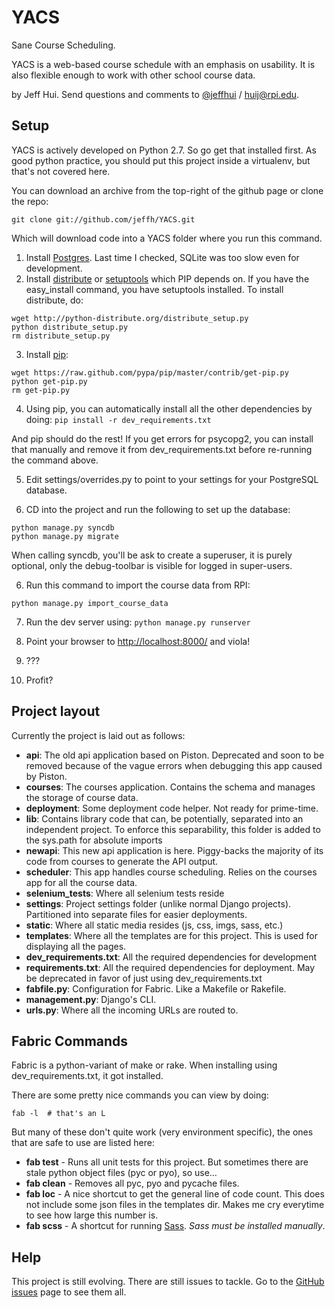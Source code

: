 # YACS
Sane Course Scheduling.

YACS is a web-based course schedule with an emphasis on usability. It is also flexible enough to work with other school course data.

by Jeff Hui.
Send questions and comments to [@jeffhui][] / huij@rpi.edu.

[@jeffhui]: http://twitter.com/jeffhui "Twitter: @jeffhui"

## Setup
YACS is actively developed on Python 2.7. So go get that installed first. As good python practice, you should put this project inside a virtualenv, but that's not covered here.

You can download an archive from the top-right of the github page or clone the repo:

    git clone git://github.com/jeffh/YACS.git

Which will download code into a YACS folder where you run this command.

1. Install [Postgres][postgres]. Last time I checked, SQLite was too slow even for development.
2. Install [distribute][distribute] or [setuptools][setuptools] which PIP depends on. If you have the easy_install command, you have setuptools installed. To install distribute, do:

```
wget http://python-distribute.org/distribute_setup.py
python distribute_setup.py
rm distribute_setup.py
```

3. Install [pip][]:
```
wget https://raw.github.com/pypa/pip/master/contrib/get-pip.py
python get-pip.py
rm get-pip.py
```

4. Using pip, you can automatically install all the other dependencies by doing: `pip install -r dev_requirements.txt`

And pip should do the rest! If you get errors for psycopg2, you can install that manually and remove it from dev_requirements.txt before re-running the command above.

5. Edit settings/overrides.py to point to your settings for your PostgreSQL database.

5. CD into the project and run the following to set up the database:
```
python manage.py syncdb
python manage.py migrate
```

When calling syncdb, you'll be ask to create a superuser, it is purely optional, only the debug-toolbar is visible for logged in super-users.

6. Run this command to import the course data from RPI:

`python manage.py import_course_data`

7. Run the dev server using: `python manage.py runserver`

8. Point your browser to [http://localhost:8000/][local] and viola!
9. ???
10. Profit?

[postgres]: http://www.postgresql.org/ "PostgreSQL"
[pip]: http://www.pip-installer.org/en/latest/index.html
[distribute]: http://pypi.python.org/pypi/distribute
[setuptools]: http://pypi.python.org/pypi/setuptools
[local]: http://localhost:8000/

## Project layout
Currently the project is laid out as follows:

- **api**: The old api application based on Piston. Deprecated and soon to be removed because of the vague errors when debugging this app caused by Piston.
- **courses**: The courses application. Contains the schema and manages the storage of course data.
- **deployment**: Some deployment code helper. Not ready for prime-time.
- **lib**: Contains library code that can, be potentially, separated into an independent project. To enforce this separability, this folder is added to the sys.path for absolute imports
- **newapi**: This new api application is here. Piggy-backs the majority of its code from courses to generate the API output.
- **scheduler**: This app handles course scheduling. Relies on the courses app for all the course data.
- **selenium_tests**: Where all selenium tests reside
- **settings**: Project settings folder (unlike normal Django projects). Partitioned into separate files for easier deployments.
- **static**: Where all static media resides (js, css, imgs, sass, etc.)
- **templates**: Where all the templates are for this project. This is used for displaying all the pages.
- **dev_requirements.txt**: All the required dependencies for development
- **requirements.txt**: All the required dependencies for deployment. May be deprecated in favor of just using dev_requirements.txt
- **fabfile.py**: Configuration for Fabric. Like a Makefile or Rakefile.
- **management.py**: Django's CLI.
- **urls.py**: Where all the incoming URLs are routed to.

## Fabric Commands
Fabric is a python-variant of make or rake. When installing using dev_requirements.txt, it got installed.

There are some pretty nice commands you can view by doing:

    fab -l  # that's an L

But many of these don't quite work (very environment specific), the ones that are safe to use are listed here:

- **fab test** - Runs all unit tests for this project. But sometimes there are stale python object files (pyc or pyo), so use…
- **fab clean** - Removes all pyc, pyo and pycache files.
- **fab loc** - A nice shortcut to get the general line of code count. This does not include some json files in the templates dir. Makes me cry everytime to see how large this number is.
- **fab scss** - A shortcut for running [Sass][sass]. *Sass must be installed manually*.

[sass]: http://sass-lang.com/

## Help
This project is still evolving. There are still issues to tackle. Go to the [GitHub issues][issues] page to see them all.

[issues]: https://github.com/jeffh/YACS/issues